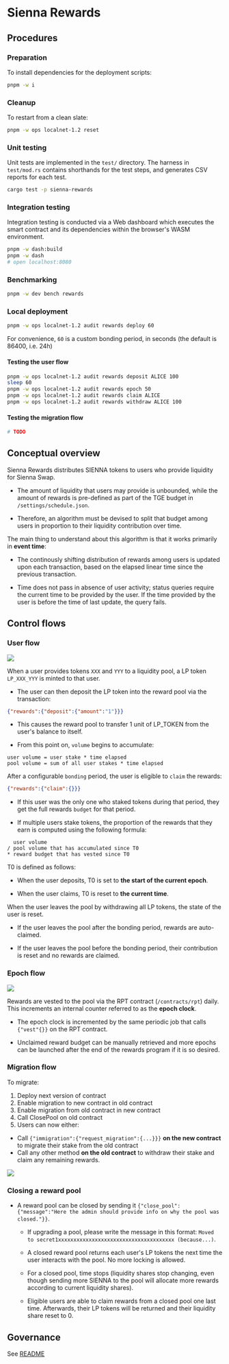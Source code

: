 # Sienna Rewards

## Procedures

### Preparation

To install dependencies for the deployment scripts:

```sh
pnpm -w i
```

### Cleanup

To restart from a clean slate:

```sh
pnpm -w ops localnet-1.2 reset
```

### Unit testing

Unit tests are implemented in the `test/` directory.
The harness in `test/mod.rs` contains shorthands for
the test steps, and generates CSV reports for each test.

```sh
cargo test -p sienna-rewards
```

### Integration testing

Integration testing is conducted via a Web dashboard
which executes the smart contract and its dependencies
within the browser's WASM environment.

```sh
pnpm -w dash:build
pnpm -w dash
# open localhost:8080
```

### Benchmarking

```sh
pnpm -w dev bench rewards
```

### Local deployment

```sh
pnpm -w ops localnet-1.2 audit rewards deploy 60
```

For convenience, `60` is a custom bonding period, in seconds (the default is 86400, i.e. 24h)

#### Testing the user flow

```sh
pnpm -w ops localnet-1.2 audit rewards deposit ALICE 100
sleep 60
pnpm -w ops localnet-1.2 audit rewards epoch 50
pnpm -w ops localnet-1.2 audit rewards claim ALICE
pnpm -w ops localnet-1.2 audit rewards withdraw ALICE 100
```

#### Testing the migration flow

```sh
# TODO
```

## Conceptual overview

Sienna Rewards distributes SIENNA tokens to users
who provide liquidity for Sienna Swap.

* The amount of liquidity that users may provide is
  unbounded, while the amount of rewards is pre-defined
  as part of the TGE budget in `/settings/schedule.json`.

* Therefore, an algorithm must be devised to split that
  budget among users in proportion to their liquidity
  contribution over time.

The main thing to understand about this algorithm is
that it works primarily in **event time**:

* The continously shifting distribution of rewards among users
  is updated upon each transaction, based on the elapsed linear time
  since the previous transaction.

* Time does not pass in absence of user activity; status queries
  require the current time to be provided by the user. If the time
  provided by the user is before the time of last update, the query
  fails.

## Control flows

### User flow

![](./doc/user_flow.png)

When a user provides tokens `XXX` and `YYY` to a
liquidity pool, a LP token `LP_XXX_YYY` is minted
to that user.

* The user can then deposit the LP token
  into the reward pool via the transaction:

```json
{"rewards":{"deposit":{"amount":"1"}}}
```

* This causes the reward pool to transfer 1 unit of LP_TOKEN
  from the user's balance to itself.

* From this point on, `volume` begins to accumulate:

```
user volume = user stake * time elapsed
pool volume = sum of all user stakes * time elapsed
```

After a configurable `bonding` period, the user
is eligible to `claim` the rewards:

```json
{"rewards":{"claim":{}}}
```

* If this user was the only one who staked tokens
  during that period, they get the full rewards `budget`
  for that period.

* If multiple users stake tokens, the proportion of
  the rewards that they earn is computed using the
  following formula:

```
  user volume
/ pool volume that has accumulated since T0
* reward budget that has vested since T0
```

T0 is defined as follows:

* When the user deposits, T0 is set to
  **the start of the current epoch**.

* When the user claims, T0 is reset to
  **the current time**.

When the user leaves the pool by withdrawing all LP tokens,
the state of the user is reset.

* If the user leaves the pool after the bonding period,
  rewards are auto-claimed.

* If the user leaves the pool before the bonding period,
  their contribution is reset and no rewards are claimed.

### Epoch flow

![](./doc/funding_flow.png)

Rewards are vested to the pool via the RPT contract
(`/contracts/rpt`) daily. This increments an internal counter
referred to as the **epoch clock**.

* The epoch clock is incremented by the same periodic job
  that calls `{"vest"{}}` on the RPT contract.

* Unclaimed reward budget can be manually retrieved
  and more epochs can be launched after the end of the
  rewards program if it is so desired.

### Migration flow

To migrate:

1. Deploy next version of contract
2. Enable migration to new contract in old contract
3. Enable migration from old contract in new contract
4. Call ClosePool on old contract
5. Users can now either:
  - Call `{"immigration":{"request_migration":{...}}}`
    **on the new contract** to migrate their stake from the old contract
  - Call any other method **on the old contract** to withdraw their stake
    and claim any remaining rewards.

![](./doc/migration_flow.png)

### Closing a reward pool

* A reward pool can be closed by sending it
  `{"close_pool":{"message":"Here the admin should provide info on why the pool was closed."}}`.

  * If upgrading a pool, please write the message in this format:
    `Moved to secret1xxxxxxxxxxxxxxxxxxxxxxxxxxxxxxxxxxxxxx (because...)`.

  * A closed reward pool returns each user's LP tokens
    the next time the user interacts with the pool.
    No more locking is allowed.

  * For a closed pool, time stops (liquidity shares stop changing,
    even though sending more SIENNA to the pool will allocate
    more rewards according to current liquidity shares).

  * Eligible users are able to claim rewards
    from a closed pool one last time.
    Afterwards, their LP tokens will be returned
    and their liquidity share reset to 0.
## Governance
See [README](gov/README.md)